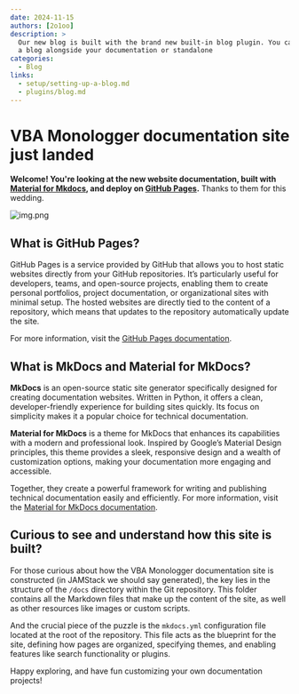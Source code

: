 ```yaml
---
date: 2024-11-15
authors: [2o1oo]
description: >
  Our new blog is built with the brand new built-in blog plugin. You can build
  a blog alongside your documentation or standalone
categories:
  - Blog
links:
  - setup/setting-up-a-blog.md
  - plugins/blog.md
---
```


# VBA Monologger documentation site just landed

**Welcome! You're looking at the new website documentation, built with [Material for Mkdocs](https://squidfunk.github.io/mkdocs-material/), and deploy on [GitHub Pages](https://docs.github.com/en/pages).** Thanks to them for this wedding.

![img.png](img.png)


<!-- more -->

## What is GitHub Pages?

GitHub Pages is a service provided by GitHub that allows you to host static websites directly from your GitHub repositories. It’s particularly useful for developers, teams, and open-source projects, enabling them to create personal portfolios, project documentation, or organizational sites with minimal setup. The hosted websites are directly tied to the content of a repository, which means that updates to the repository automatically update the site.

For more information, visit the [GitHub Pages documentation](https://docs.github.com/en/pages).


## What is MkDocs and Material for MkDocs?

**MkDocs** is an open-source static site generator specifically designed for creating documentation websites. Written in Python, it offers a clean, developer-friendly experience for building sites quickly. Its focus on simplicity makes it a popular choice for technical documentation.

**Material for MkDocs** is a theme for MkDocs that enhances its capabilities with a modern and professional look. Inspired by Google’s Material Design principles, this theme provides a sleek, responsive design and a wealth of customization options, making your documentation more engaging and accessible.

Together, they create a powerful framework for writing and publishing technical documentation easily and efficiently. For more information, visit the [Material for MkDocs documentation](https://squidfunk.github.io/mkdocs-material/).


## Curious to see and understand how this site is built?

For those curious about how the VBA Monologger documentation site is constructed (in JAMStack we should say generated), the key lies in the structure of the `/docs` directory within the Git repository. This folder contains all the Markdown files that make up the content of the site, as well as other resources like images or custom scripts.

And the crucial piece of the puzzle is the `mkdocs.yml` configuration file located at the root of the repository. This file acts as the blueprint for the site, defining how pages are organized, specifying themes, and enabling features like search functionality or plugins.

Happy exploring, and have fun customizing your own documentation projects!

